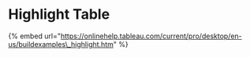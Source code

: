 # Highlight Table

{% embed url="https://onlinehelp.tableau.com/current/pro/desktop/en-us/buildexamples\_highlight.htm" %}

